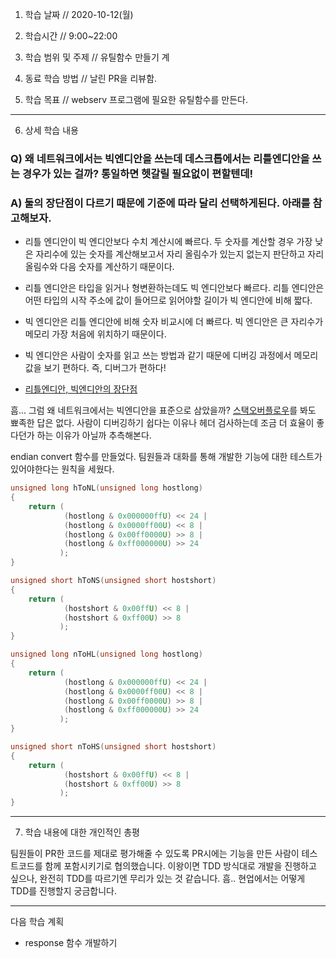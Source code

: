 1. 학습 날짜 // 2020-10-12(월)
2. 학습시간 // 9:00~22:00

3. 학습 범위 및 주제 // 유틸함수 만들기
   계
4. 동료 학습 방법 // 날린 PR을 리뷰함.
5. 학습 목표 // webserv 프로그램에 필요한 유틸함수를 만든다.

---

6. 상세 학습 내용

### Q) 왜 네트워크에서는 빅엔디안을 쓰는데 데스크톱에서는 리틀엔디안을 쓰는 경우가 있는 걸까? 통일하면 헷갈릴 필요없이 편할텐데!

### A) 둘의 장단점이 다르기 때문에 기준에 따라 달리 선택하게된다. 아래를 참고해보자.

- 리틀 엔디안이 빅 엔디안보다 수치 계산시에 빠르다. 두 숫자를 계산할 경우 가장 낮은 자리수에 있는 숫자를 계산해보고서 자리 올림수가 있는지 없는지 판단하고 자리 올림수와 다음 숫자를 계산하기 때문이다.
- 리틀 엔디안은 타입을 읽거나 형변환하는데도 빅 엔디안보다 빠르다. 리틀 엔디안은 어떤 타입의 시작 주소에 값이 들어므로 읽어야할 길이가 빅 엔디안에 비해 짧다.

- 빅 엔디안은 리틀 엔디안에 비해 숫자 비교시에 더 빠르다. 빅 엔디안은 큰 자리수가 메모리 가장 처음에 위치하기 때문이다.
- 빅 엔디안은 사람이 숫자를 읽고 쓰는 방법과 같기 때문에 디버깅 과정에서 메모리 값을 보기 편하다. 즉, 디버그가 편하다!

- [리틀엔디안, 빅엔디안의 장단점](https://jhnyang.tistory.com/226)

흠... 그럼 왜 네트워크에서는 빅엔디안을 표준으로 삼았을까? [스택오버플로우](https://stackoverflow.com/questions/13514614/why-is-network-byte-order-defined-to-be-big-endian)를 봐도 뾰족한 답은 없다. 사람이 디버깅하기 쉽다는 이유나 헤더 검사하는데 조금 더 효율이 좋다던가 하는 이유가 아닐까 추측해본다.

endian convert 함수를 만들었다.
팀원들과 대화를 통해 개발한 기능에 대한 테스트가 있어야한다는 원칙을 세웠다.

```cpp
unsigned long hToNL(unsigned long hostlong)
{
    return (
            (hostlong & 0x000000ffU) << 24 |
            (hostlong & 0x0000ff00U) << 8 |
            (hostlong & 0x00ff0000U) >> 8 |
            (hostlong & 0xff000000U) >> 24
           );
}

unsigned short hToNS(unsigned short hostshort)
{
    return (
            (hostshort & 0x00ffU) << 8 |
            (hostshort & 0xff00U) >> 8
           );
}

unsigned long nToHL(unsigned long hostlong)
{
    return (
            (hostlong & 0x000000ffU) << 24 |
            (hostlong & 0x0000ff00U) << 8 |
            (hostlong & 0x00ff0000U) >> 8 |
            (hostlong & 0xff000000U) >> 24
           );
}

unsigned short nToHS(unsigned short hostshort)
{
    return (
            (hostshort & 0x00ffU) << 8 |
            (hostshort & 0xff00U) >> 8
           );
}

```

---

7. 학습 내용에 대한 개인적인 총평

팀원들이 PR한 코드를 제대로 평가해줄 수 있도록 PR시에는 기능을 만든 사람이 테스트코드를 함께 포함시키기로 협의했습니다. 이왕이면 TDD 방식대로 개발을 진행하고 싶으나, 완전히 TDD를 따르기엔 무리가 있는 것 같습니다. 흠.. 현업에서는 어떻게 TDD를 진행할지 궁금합니다.

---

다음 학습 계획

- response 함수 개발하기
